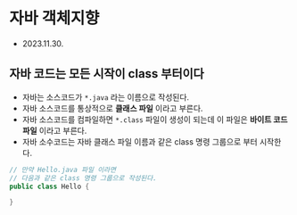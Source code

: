 # 자바 객체지향
* 2023.11.30.

## 자바 코드는 모든 시작이 **class** 부터이다
* 자바는 소스코드가 `*.java` 라는 이름으로 작성된다.
* 자바 소스코드를 통상적으로 **클래스 파일** 이라고 부른다.
* 자바 소스코드를 컴파일하면 `*.class` 파일이 생성이 되는데 이 파일은 **바이트 코드 파일** 이라고 부른다.
* 자바 소수코드는 자바 클래스 파일 이름과 같은 class 명령 그룹으로 부터 시작한다.
```java
// 만약 Hello.java 파일 이라면
// 다음과 같은 class 명령 그룹으로 작성된다.
public class Hello {

}
```